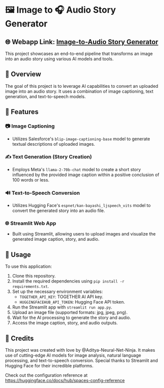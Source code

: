 # 🖼️ Image to 🎧 Audio Story Generator

## 🌐 Webapp Link: [Image-to-Audio Story Generator](https://huggingface.co/spaces/adi-123/Image-to-Audio_Story_Generator)

This project showcases an end-to-end pipeline that transforms an image into an audio story using various AI models and tools.

## 🌟 Overview

The goal of this project is to leverage AI capabilities to convert an uploaded image into an audio story. 
It uses a combination of image captioning, text generation, and text-to-speech models.

## 🚀 Features

### 📷 Image Captioning
- Utilizes Salesforce's `blip-image-captioning-base` model to generate textual descriptions of uploaded images.

### ✍️ Text Generation (Story Creation)
- Employs Meta's `llama-2-70b-chat` model to create a short story influenced by the provided image caption within a positive conclusion of 100 words or less.

### 🔊 Text-to-Speech Conversion
- Utilizes Hugging Face's `espnet/kan-bayashi_ljspeech_vits` model to convert the generated story into an audio file.

### 🌐 Streamlit Web App
- Built using Streamlit, allowing users to upload images and visualize the generated image caption, story, and audio.

## 📝 Usage

To use this application:

1. Clone this repository.
2. Install the required dependencies using `pip install -r requirements.txt`.
3. Set up the necessary environment variables:
   - `TOGETHER_API_KEY`: TOGETHER AI API key.
   - `HUGGINGFACEHUB_API_TOKEN`: Hugging Face API token.
4. Run the Streamlit app with `streamlit run app.py`.
5. Upload an image file (supported formats: jpg, jpeg, png).
6. Wait for the AI processing to generate the story and audio.
7. Access the image caption, story, and audio outputs.


## 🙌 Credits

This project was created with love by @Aditya-Neural-Net-Ninja. 
It makes use of cutting-edge AI models for image analysis, natural language processing, and text-to-speech conversion. 
Special thanks to Streamlit and Hugging Face for their incredible platforms.

Check out the configuration reference at https://huggingface.co/docs/hub/spaces-config-reference
